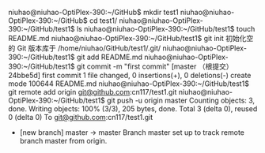 niuhao@niuhao-OptiPlex-390:~/GitHub$ mkdir test1
niuhao@niuhao-OptiPlex-390:~/GitHub$ cd test1/
niuhao@niuhao-OptiPlex-390:~/GitHub/test1$ ls
niuhao@niuhao-OptiPlex-390:~/GitHub/test1$ touch README.md
niuhao@niuhao-OptiPlex-390:~/GitHub/test1$ git init
初始化空的 Git 版本库于 /home/niuhao/GitHub/test1/.git/
niuhao@niuhao-OptiPlex-390:~/GitHub/test1$ git add README.md
niuhao@niuhao-OptiPlex-390:~/GitHub/test1$ git commit -m "first commit"
[master （根提交） 24bbe5d] first commit
 1 file changed, 0 insertions(+), 0 deletions(-)
 create mode 100644 README.md
niuhao@niuhao-OptiPlex-390:~/GitHub/test1$ git remote add origin git@github.com:cn117/test1.git
niuhao@niuhao-OptiPlex-390:~/GitHub/test1$ git push -u origin master 
Counting objects: 3, done.
Writing objects: 100% (3/3), 205 bytes, done.
Total 3 (delta 0), reused 0 (delta 0)
To git@github.com:cn117/test1.git
 * [new branch]      master -> master
Branch master set up to track remote branch master from origin.
